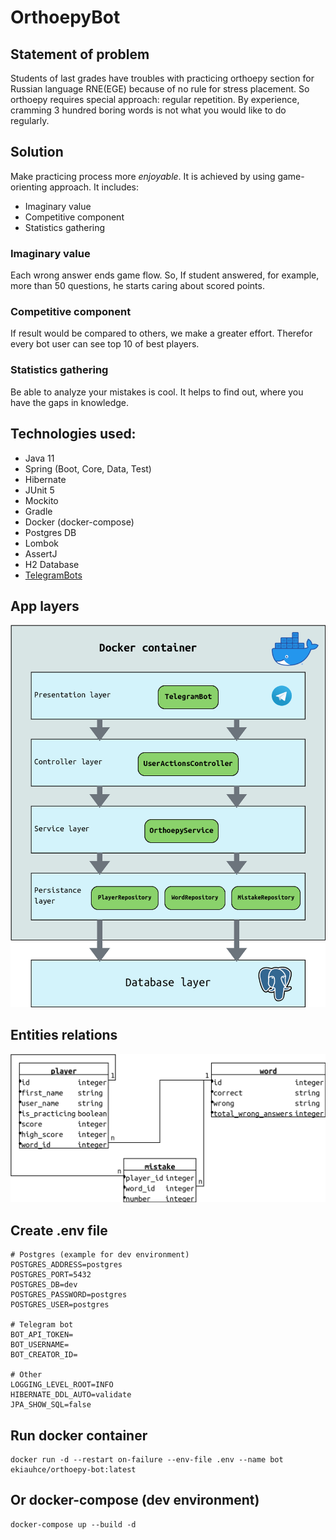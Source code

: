 # OrthoepyBot

## Statement of problem

Students of last grades have troubles with practicing orthoepy section for Russian language RNE(EGE) because of no rule for stress placement. So orthoepy requires special approach: regular repetition. By experience, cramming 3 hundred boring words is not what you would like to do regularly.

## Solution

Make practicing process more *enjoyable*. It is achieved by using game-orienting approach. It includes:
* Imaginary value
* Competitive component
* Statistics gathering

### Imaginary value

Each wrong answer ends game flow.  So, If student answered, for example, more than 50 questions, he starts caring about scored points.

### Competitive component

If result would be compared to others, we make a greater effort. Therefor every bot user can see top 10 of best players.
 
### Statistics gathering

Be able to analyze your mistakes is cool. It helps to find out, where you have the gaps in knowledge.

## Technologies used:

  - Java 11
  - Spring (Boot, Core, Data, Test)
  - Hibernate
  - JUnit 5
  - Mockito  
  - Gradle    
  - Docker (docker-compose)
  - Postgres DB
  - Lombok
  - AssertJ
  - H2 Database
  - [TelegramBots](https://github.com/rubenlagus/TelegramBots)

## App layers

![layers](img/app.png)

## Entities relations

![entities](img/entities.png)

## Create .env file

```
# Postgres (example for dev environment)
POSTGRES_ADDRESS=postgres
POSTGRES_PORT=5432
POSTGRES_DB=dev
POSTGRES_PASSWORD=postgres
POSTGRES_USER=postgres

# Telegram bot
BOT_API_TOKEN=
BOT_USERNAME=
BOT_CREATOR_ID=

# Other
LOGGING_LEVEL_ROOT=INFO
HIBERNATE_DDL_AUTO=validate
JPA_SHOW_SQL=false
```

## Run docker container

```
docker run -d --restart on-failure --env-file .env --name bot ekiauhce/orthoepy-bot:latest
```

## Or docker-compose (dev environment)

```
docker-compose up --build -d
```
